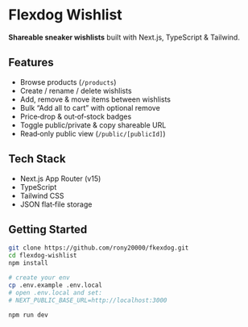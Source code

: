 # Flexdog Wishlist

**Shareable sneaker wishlists** built with Next.js, TypeScript & Tailwind.

## Features

- Browse products (`/products`)
- Create / rename / delete wishlists
- Add, remove & move items between wishlists
- Bulk “Add all to cart” with optional remove
- Price‐drop & out‐of‐stock badges
- Toggle public/private & copy shareable URL
- Read‐only public view (`/public/[publicId]`)

## Tech Stack

- Next.js App Router (v15)
- TypeScript
- Tailwind CSS
- JSON flat‐file storage

## Getting Started

```bash
git clone https://github.com/rony20000/fkexdog.git
cd flexdog-wishlist
npm install

# create your env
cp .env.example .env.local
# open .env.local and set:
# NEXT_PUBLIC_BASE_URL=http://localhost:3000

npm run dev
```
